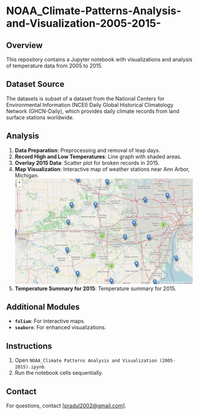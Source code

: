 # NOAA_Climate-Patterns-Analysis-and-Visualization-2005-2015-

## Overview
This repository contains a Jupyter notebook with visualizations and analysis of temperature data from 2005 to 2015.

## Dataset Source
The datasets is subset of a dataset from the National Centers for Environmental Information (NCEI) Daily Global Historical Climatology Network (GHCN-Daily), which provides daily climate records from land surface stations worldwide.

## Analysis
1. **Data Preparation**: Preprocessing and removal of leap days.
2. **Record High and Low Temperatures**: Line graph with shaded areas.
3. **Overlay 2015 Data**: Scatter plot for broken records in 2015.
4. **Map Visualization**: Interactive map of weather stations near Ann Arbor, Michigan.
   ![Logo](map_image.png)
5. **Temperature Summary for 2015**: Temperature summary for 2015.

## Additional Modules
- **`folium`**: For interactive maps.
- **`seaborn`**: For enhanced visualizations.

## Instructions
1. Open `NOAA_Climate Patterns Analysis and Visualization (2005-2015).ipynb`.
2. Run the notebook cells sequentially.

## Contact
For questions, contact [pradul2002@gmail.com].
